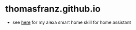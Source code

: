 # thomasfranz.github.io
- see [here](haaskaskill/) for my alexa smart home skill for home assistant
